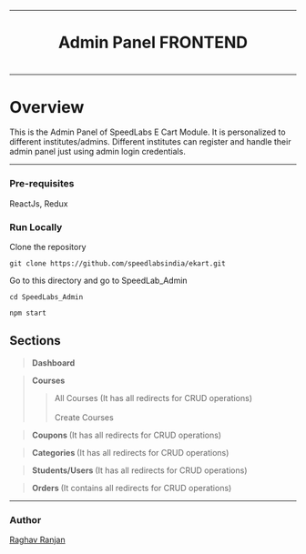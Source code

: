 ***
<h1 align="center">Admin Panel FRONTEND<h1>

***
# Overview

This is the Admin Panel of SpeedLabs E Cart Module. It is personalized to different institutes/admins. Different institutes can register and handle their admin panel just using admin login credentials.

------
### Pre-requisites
ReactJs, Redux

### Run Locally
Clone the repository</p>
```
git clone https://github.com/speedlabsindia/ekart.git
```
Go to this directory and go to SpeedLab_Admin
```
cd SpeedLabs_Admin
```
```
npm start
```
## Sections

> <b> Dashboard </b>

> <b> Courses   </b>
> > All Courses (It has all redirects for CRUD operations) <br></br>
> > Create Courses

> <b> Coupons </b> (It has all redirects for CRUD operations)

> <b> Categories </b> (It has all redirects for CRUD operations)

> <b> Students/Users </b> (It has all redirects for CRUD operations)

> <b> Orders </b> (It contains all redirects for CRUD operations)

-------


### Author
<a href="https://raghavranjan005.github.io"> Raghav Ranjan </a>
